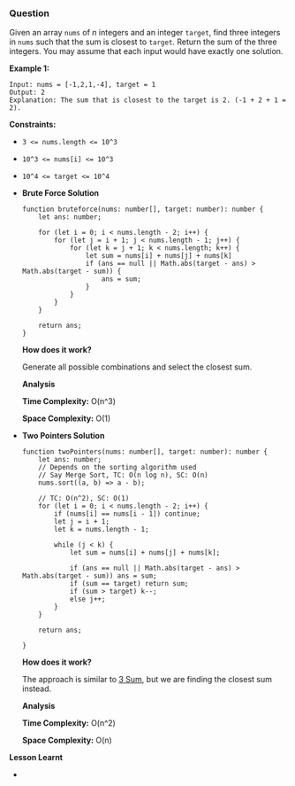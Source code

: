 ### Question

Given an array `nums` of *n* integers and an integer `target`, find three integers in `nums` such that the sum is closest to `target`. Return the sum of the three integers. You may assume that each input would have exactly one solution.

**Example 1:**

```
Input: nums = [-1,2,1,-4], target = 1
Output: 2
Explanation: The sum that is closest to the target is 2. (-1 + 2 + 1 = 2).

```

**Constraints:**

- `3 <= nums.length <= 10^3`
- `10^3 <= nums[i] <= 10^3`
- `10^4 <= target <= 10^4`

- **Brute Force Solution**

    ```tsx
    function bruteforce(nums: number[], target: number): number {
        let ans: number;
        
        for (let i = 0; i < nums.length - 2; i++) {
            for (let j = i + 1; j < nums.length - 1; j++) {
                for (let k = j + 1; k < nums.length; k++) {
                    let sum = nums[i] + nums[j] + nums[k]
                    if (ans == null || Math.abs(target - ans) > Math.abs(target - sum)) {
                        ans = sum;
                    }
                }
            }
        }
        
        return ans;
    }
    ```

    **How does it work?**

    Generate all possible combinations and select the closest sum.

    **Analysis**

    **Time Complexity:** O(n^3)

    **Space Complexity:** O(1)

- **Two Pointers Solution**

    ```tsx
    function twoPointers(nums: number[], target: number): number {
        let ans: number;
        // Depends on the sorting algorithm used
        // Say Merge Sort, TC: O(n log n), SC: O(n)
        nums.sort((a, b) => a - b);
        
        // TC: O(n^2), SC: O(1)
        for (let i = 0; i < nums.length - 2; i++) {
            if (nums[i] == nums[i - 1]) continue;
            let j = i + 1;
            let k = nums.length - 1;
            
            while (j < k) {
                let sum = nums[i] + nums[j] + nums[k];
                
                if (ans == null || Math.abs(target - ans) > Math.abs(target - sum)) ans = sum;
                if (sum == target) return sum;
                if (sum > target) k--; 
                else j++;
            }
        }
        
        return ans;
        
    }
    ```

    **How does it work?**

    The approach is similar to [3 Sum](../3-sum/README.md), but we are finding the closest sum instead.

    **Analysis**

    **Time Complexity:** O(n^2)

    **Space Complexity:** O(n)

**Lesson Learnt**

-